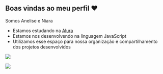 ## Boas vindas ao meu perfil ❤️

Somos Anelise e Niara

- Estamos estudando na [Alura](https://www.alura.com.br)
- Estamos nos desenvolvendo na linguagem JavaScript
- Utilizamos esse espaço para nossa organização e compartilhamento dos projetos desenvolvidos


![](https://media.tenor.com/Mow3BwJQLc8AAAAi/cat-cat-meme.gif)


![](https://media1.tenor.com/m/-qBsG1HwR4oAAAAC/cat-dance-dancing-cat.gif)
